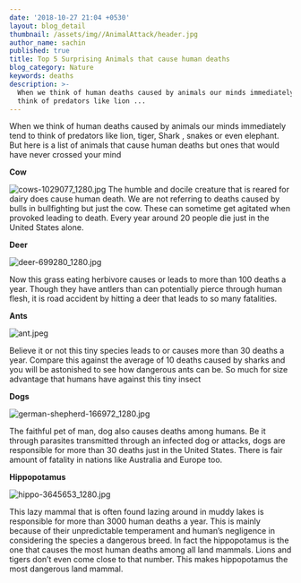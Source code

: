```yaml
---
date: '2018-10-27 21:04 +0530'
layout: blog_detail
thumbnail: /assets/img//AnimalAttack/header.jpg
author_name: sachin
published: true
title: Top 5 Surprising Animals that cause human deaths
blog_category: Nature
keywords: deaths
description: >-
  When we think of human deaths caused by animals our minds immediately tend to
  think of predators like lion ...
---
```

When we think of human deaths caused by animals our minds immediately tend to think of predators like lion, tiger, Shark , snakes or even elephant. But here is a list of animals that cause human deaths but ones that would have never crossed your mind
    
**Cow**

![cows-1029077_1280.jpg]({{site.baseurl}}/assets/img/AnimalAttack/cows-1029077_1280.jpg)
The humble and docile creature that is reared for dairy does cause human death. We are not referring to deaths caused by bulls in bullfighting but just the cow. These can sometime get agitated when provoked leading to death. Every year around 20 people die just in the United States alone. 

**Deer**

![deer-699280_1280.jpg]({{site.baseurl}}/assets/img/AnimalAttack/deer-699280_1280.jpg)

Now this grass eating herbivore causes or leads to more than 100 deaths a year. Though they have antlers than can potentially pierce through human flesh, it is road accident by hitting a deer that leads to so many fatalities.

**Ants**

![ant.jpeg]({{site.baseurl}}/assets/img/AnimalAttack/ant.jpeg)

Believe it or not this tiny species leads to or causes more than 30 deaths a year. Compare this against the average of 10 deaths caused by sharks and you will be astonished to see how dangerous ants can be. So much for size advantage that humans have against this tiny insect

**Dogs**

![german-shepherd-166972_1280.jpg]({{site.baseurl}}/assets/img/AnimalAttack/german-shepherd-166972_1280.jpg)

The faithful pet of man, dog also causes deaths among humans. Be it through parasites transmitted through an infected dog or attacks, dogs are responsible for more than 30 deaths just in the United States. There is fair amount of fatality in nations like Australia and Europe too.

**Hippopotamus**

![hippo-3645653_1280.jpg]({{site.baseurl}}/assets/img/AnimalAttack/hippo-3645653_1280.jpg)

This lazy mammal that is often found lazing around in muddy lakes is responsible for more than 3000 human deaths a year. This is mainly because of their unpredictable temperament and human’s negligence in considering the species a dangerous breed. In fact the hippopotamus is the one that causes the most human deaths among all land mammals. Lions and tigers don’t even come close to that number. This makes hippopotamus the most dangerous land mammal.
